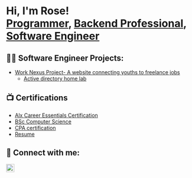 <h1>Hi, I'm Rose! <br/><a href="https://github.com/joshmadakor1">Programmer</a>, <a href="https://www.linkedin.com/in/joshmadakor/">Backend Professional</a>, <a href="https://www.youtube.com/c/joshmadakor">Software Engineer</a></h1>

<h2>👨‍💻 Software Engineer Projects:</h2>


  - [Work Nexus Project- A website connecting youths to freelance jobs](https://drive.google.com/drive/folders/1OT_5awO_YtRlI9ztXblZCvclbqQFmiJ8?usp=drive_link)
    - [Active directory home lab](https://github.com/joshmadakor1/Algorithms-Practice)


<h2>📺 Certifications</h2>

- [Alx Career Essentials Certification](https://drive.google.com/file/d/189qun__ESemIkimBfHr2fwFnParksc4z/view?usp=drive_link)
- [BSc Computer Science](https://drive.google.com/file/d/1KXoClVvTPUsfZ7dLiy2D3V8SmFiUCWOY/view?usp=drive_linkk)
- [CPA certification](https://drive.google.com/file/d/1b7fnaR8rgnlvTqASOkIxZq6mGm1WJ1XH/view?usp=drive_link)
- [Resume](https://drive.google.com/file/d/1KuIhkfsMMwbp4tdE5V5RSUb6aGvLUYJF/view?usp=drive_link)


<h2> 🤳 Connect with me:</h2>


[<img align="left" alt="ROSE | LinkedIn" width="22px" src="https://cdn.jsdelivr.net/npm/simple-icons@v3/icons/linkedin.svg" />][linkedin]



[linkedin]: https://www.linkedin.com/in/rose-mwangi-it-818446280

<!--
**joshmadakor1/joshmadakor1** is a ✨ _special_ ✨ repository because its `README.md` (this file) appears on your GitHub profile.

Here are some ideas to get you started:

- 🔭 I’m currently working on ...
- 🌱 I’m currently learning ...
- 👯 I’m looking to collaborate on ...
- 🤔 I’m looking for help with ...
- 💬 Ask me about ...
- 📫 How to reach me: ...
- 😄 Pronouns: ...
- ⚡ Fun fact: ...
-->
